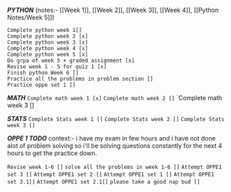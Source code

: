 ***PYTHON*** (notes:- [[Week 1]], [[Week 2]], [[Week 3]], [[Week 4]], [[Python Notes/Week 5]])

	Complete python week 1[]
	Complete python week 2 [x]
	Complete python week 3 [x]
	Complete python week 4 [x]
	Complete python week 5 [x]
	Do grpa of week 5 + graded assignment [x]
	Revise week 1 - 5 for quiz 1 [x]
	Finish python Week 6 []	
	Practice all the problems in problem section []
	Practice oppe set 1 []


***MATH***
	`Complete math week 1 [x]`
	`Complete math week 2 []`
	`Complete math week 3 []



***STATS***
	`Complete Stats week 1 []`
	`Complete Stats week 2 []`
	`Complete Stats week 3 []`

***OPPE 1 TODO***
context:- i have my exam in few hours and i have not done alot of problem solving so i'll be solving questions constantly for the next 4 hours to get the practice down. 

`Revise week 1-6 []`
`solve all the problems in week 1-6 []`
`Attempt OPPE1 set 3 []`
`Attempt OPPE1 set 2 []`
`Attempt OPPE1 set 1 []`
`Attempt OPPE1 set 3.1[]`
`Attempt OPPE1 set 2.1[]`
`please take a good nap bud []`